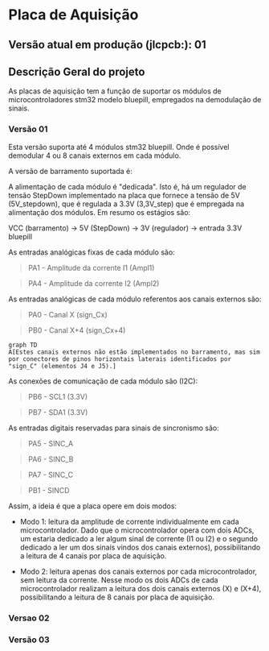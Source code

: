 # Placa de Aquisição 

## Versão atual em produção (jlcpcb:): 01

## Descrição Geral do projeto
 As placas de aquisição tem a função de suportar os módulos de microcontroladores stm32 modelo bluepill, empregados na demodulação de sinais.

### Versão 01

Esta versão suporta até 4 módulos stm32 bluepill. Onde é possível demodular 4 ou 8 canais externos em cada módulo.

A versão de barramento suportada é:

A alimentação de cada módulo é "dedicada". Isto é, há um regulador de tensão StepDown implementado na placa que fornece a tensão de 5V (5V_stepdown), que é regulada a 3.3V (3,3V_step) que é empregada na alimentação dos módulos. Em resumo os estágios são:

VCC (barramento) &rarr; 5V (StepDown) &rarr; 3V (regulador) &rarr; entrada 3.3V bluepill

As entradas analógicas fixas de cada módulo são:

> PA1 - Amplitude da corrente I1 (Ampl1)

> PA4 - Amplitude da corrente I2 (Ampl2)

As entradas analógicas de cada módulo referentos aos canais externos são:

> PA0 - Canal X (sign_Cx)

> PB0 - Canal X+4 (sign_Cx+4)

```mermaid
graph TD
A[Estes canais externos não estão implementados no barramento, mas sim por conectores de pinos horizontais laterais identificados por "sign_C" (elementos J4 e J5).]
```

As conexões de comunicação de cada módulo são (I2C):

> PB6 - SCL1 (3.3V)

> PB7 - SDA1 (3.3V)

As entradas digitais reservadas para sinais de sincronismo são:

> PA5 - SINC_A

> PA6 - SINC_B

> PA7 - SINC_C

> PB1 - SINCD

Assim, a ideia é que a placa opere em dois modos:

- Modo 1: leitura da amplitude de corrente individualmente em cada microcontrolador.
    Dado que o microcontrolador opera com dois ADCs, um estaria dedicado a ler algum sinal de corrente (I1 ou I2) e o segundo dedicado a ler um dos sinais vindos dos canais externos), possibilitando a leitura de 4 canais por placa de aquisição.

- Modo 2: leitura apenas dos canais externos por cada microcontrolador, sem leitura da corrente.
    Nesse modo os dois ADCs de cada microcontrolador realizam a leitura dos dois canais externos (X) e (X+4), possibilitando a leitura de 8 canais por placa de aquisição.

### Versao 02

### Versão 03
